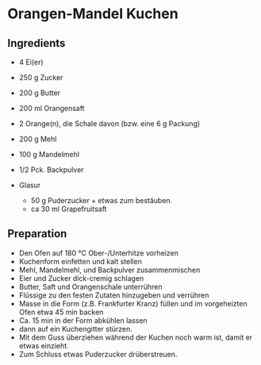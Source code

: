 Orangen-Mandel Kuchen
=====================

Ingredients
-----------

* 4 Ei(er)
* 250 g Zucker
* 200 g Butter
* 200 ml Orangensaft
* 2 Orange(n), die Schale davon (bzw. eine 6 g Packung)
* 200 g Mehl
* 100 g Mandelmehl
* 1/2 Pck. Backpulver

* Glasur
    * 50 g Puderzucker + etwas zum bestäuben.
    * ca 30 ml Grapefruitsaft

Preparation
-----------

* Den Ofen auf 180 °C Ober-/Unterhitze vorheizen
* Kuchenform einfetten und kalt stellen
* Mehl, Mandelmehl, und Backpulver zusammenmischen
* Eier und Zucker dick-cremig schlagen
* Butter, Saft und Orangenschale unterrühren
* Flüssige zu den festen Zutaten hinzugeben und verrühren
* Masse in die Form (z.B. Frankfurter Kranz) füllen und im vorgeheizten Ofen etwa 45 min backen
* Ca. 15 min in der Form abkühlen lassen
* dann auf ein Kuchengitter stürzen. 
* Mit dem Guss überziehen während der Kuchen noch warm ist, damit er etwas einzieht.
* Zum Schluss etwas Puderzucker drüberstreuen.